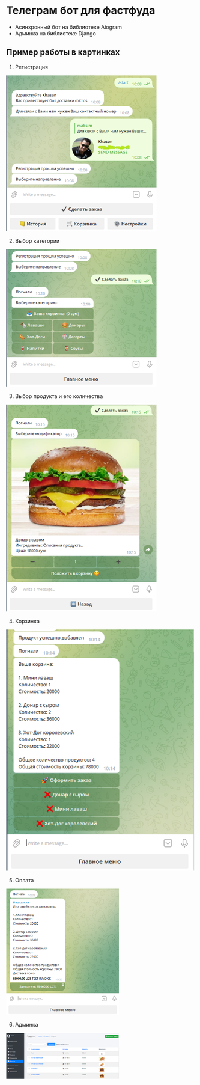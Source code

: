# Телеграм бот для фастфуда

* Асинхронный бот на библиотеке Aiogram
* Админка на библиотеке Django

## Пример работы в картинках

1) Регистрация

<img src="https://github.com/khasan0330/Aiogram_DjangoForAmin/blob/main/example/01.png" width="400">

2) Выбор категории

<img src="https://github.com/khasan0330/Aiogram_DjangoForAmin/blob/main/example/02.png" width="400">

3) Выбор продукта и его количества

<img src="https://github.com/khasan0330/Aiogram_DjangoForAmin/blob/main/example/03.png" width="400">

4) Корзинка

<img src="https://github.com/khasan0330/Aiogram_DjangoForAmin/blob/main/example/04.png" width="500">

5) Оплата

<img src="https://github.com/khasan0330/Aiogram_DjangoForAmin/blob/main/example/05.png" width="300">

6) Админка

<img src="https://github.com/khasan0330/Aiogram_DjangoForAmin/blob/main/example/06.png" width="300">